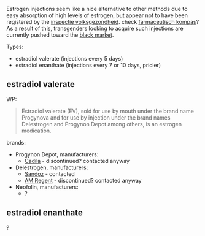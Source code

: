 Estrogen injections seem like a nice alternative to other methods due to easy absorption of high levels of estrogen, but appear not to have been registered by the [inspectie volksgezondheid](https://www.igj.nl/).
check [farmaceutisch kompas](https://www.farmacotherapeutischkompas.nl/)?
As a result of this, transgenders looking to acquire such injections are currently pushed toward the [black market](http://lena.kiev.ua/).

Types:
- estradiol valerate (injections every 5 days)
- estradiol enanthate (injections every 7 or 10 days, pricier)

## estradiol valerate

WP:
> Estradiol valerate (EV), sold for use by mouth under the brand name Progynova and for use by injection under the brand names Delestrogen and Progynon Depot among others, is an estrogen medication.

brands:
- Progynon Depot, manufacturers:
  - [Cadila](https://www.cadilapharma.com/contact/) - discontinued? contacted anyway
- Delestrogen, manufacturers:
  - [Sandoz](https://www.sandoz.nl/over-ons/contact-met-ons-opnemen/algemene-vragen-klachten) - contacted
  - [AM Regent](https://americanregent.com/contact-us/) - discontinued? contacted anyway
- Neofolin, manufacturers:
  - ?

## estradiol enanthate

?

